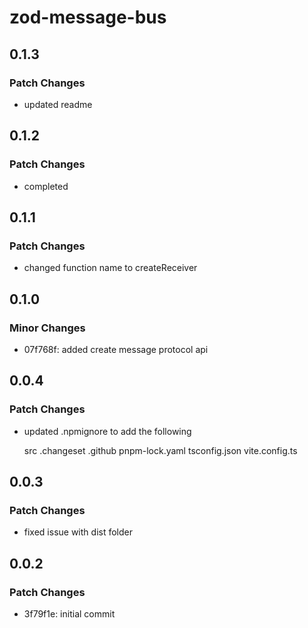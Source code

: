 # zod-message-bus

## 0.1.3

### Patch Changes

- updated readme

## 0.1.2

### Patch Changes

- completed

## 0.1.1

### Patch Changes

- changed function name to createReceiver

## 0.1.0

### Minor Changes

- 07f768f: added create message protocol api

## 0.0.4

### Patch Changes

- updated .npmignore to add the following

  src
  .changeset
  .github
  pnpm-lock.yaml
  tsconfig.json
  vite.config.ts

## 0.0.3

### Patch Changes

- fixed issue with dist folder

## 0.0.2

### Patch Changes

- 3f79f1e: initial commit
